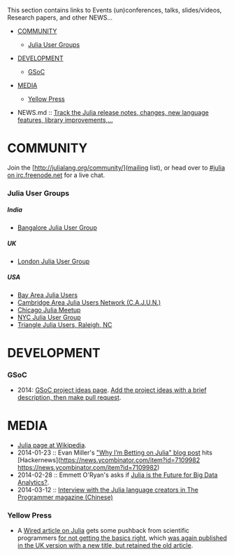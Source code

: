 This section contains links to Events (un)conferences, talks, slides/videos, Research papers, and other NEWS...

* [COMMUNITY](#community)
   * [Julia User Groups](#julia-user-groups)
* [DEVELOPMENT](#development)
   * [GSoC](#gsoc)
* [MEDIA](#media)
   * [Yellow Press](#yellow-press)



* NEWS.md :: [Track the Julia release notes, changes, new language features, library improvements,...](https://github.com/JuliaLang/julia/blob/master/NEWS.md)

# COMMUNITY
Join the [http://julialang.org/community/](mailing list), or head over to [#julia on irc.freenode.net](http://webchat.freenode.net/?channels=julia) for a live chat.

### Julia User Groups
##### India
* [Bangalore Julia User Group](http://www.meetup.com/Bangalore-JULIA-User-Group/)

##### UK
* [London Julia User Group](http://www.meetup.com/London-Julia-User-Group/)

##### USA
* [Bay Area Julia Users](http://www.meetup.com/Bay-Area-Julia-Users/)
* [Cambridge Area Julia Users Network (C.A.J.U.N.)](http://www.meetup.com/julia-cajun/)
* [Chicago Julia Meetup](http://www.meetup.com/JuliaChicago/)
* [NYC Julia User Group](http://www.meetup.com/NYC-Julia-User-Group/)
* [Triangle Julia Users, Raleigh, NC](http://www.meetup.com/Triangle-Julia-Users/)


# DEVELOPMENT
### GSoC
* 2014: [GSoC project ideas page](http://julialang.org/gsoc/2014/). [Add the project ideas with a brief description, then make pull request](https://github.com/JuliaLang/julialang.github.com/blob/master/gsoc/2014/index.md). 


# MEDIA
* [Julia page at Wikipedia](https://en.wikipedia.org/wiki/Julia_%28programming_language%29).
* 2014-01-23 :: Evan Miller's ["Why I’m Betting on Julia" blog post](http://www.evanmiller.org/why-im-betting-on-julia.html) hits [Hackernews](https://news.ycombinator.com/item?id=7109982 https://news.ycombinator.com/item?id=7109982)
* 2014-02-28 :: Emmett O'Ryan's asks if [Julia is the Future for Big Data Analytics?](http://news.dice.com/2014/02/28/julia-future-big-data-analytics/).
* 2014-03-12 :: [Interview with the Julia language creators in The Programmer magazine (Chinese)](http://www.csdn.net/article/2014-03-12/2818732)

### Yellow Press 
* A [Wired article on Julia](http://www.wired.com/wiredenterprise/2014/02/julia/) gets some pushback from scientific programmers [for not getting the basics right](http://scientopia.org/blogs/goodmath/2014/02/04/everyone-stop-implementing-programming-languages-right-now-its-been-solved/), which [was again published in the UK version with a new title, but retained the old article](http://www.wired.co.uk/news/archive/2014-02/04/julia).


